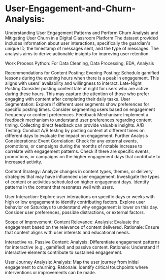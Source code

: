 # User-Engagement-and-Churn-Analysis:
Understanding User Engagement Patterns and Perform Churn Analysis and Mitigating User Churn in a Digital Classroom Platform The dataset provided includes information about user interactions, specifically the guardian's unique ID, the timestamp of messages sent, and the type of messages. The analysis aims to derive actionable insights for improving user retention.

Work Process
Python: For Data Cleaning, Data Processing, EDA, Analysis

Recommendations for Content Posting:
Evening Posting: Schedule gamified lessons during the evening hours when there is a peak in engagement. This aligns with users' availability and willingness to interact.
Late-Night Posting:Consider posting content late at night for users who are active during these hours. This may capture the attention of those who prefer engaging with content after completing their daily tasks.
User Segmentation: Explore if different user segments show preferences for specific posting times. Consider segmenting users based on engagement frequency or content preferences.
Feedback Mechanism: Implement a feedback mechanism to understand user preferences regarding content timing. Collecting direct feedback can provide valuable insights.
A/B Testing: Conduct A/B testing by posting content at different times on different days to evaluate the impact on engagement.
Further Analysis Considerations:
Event Correlation: Check for any external events, promotions, or campaigns during the months of notable increase to correlate with engagement patterns. Check if there are specific events, promotions, or campaigns on the higher engagement days that contribute to increased activity.

Content Strategy: Analyze changes in content types, themes, or delivery strategies that may have influenced user engagement. Investigate the types of content or activities scheduled on higher engagement days. Identify patterns in the content that resonates well with users.

User Interaction: Explore user interactions on specific days or weeks with high or low engagement to identify contributing factors. Explore user behavior on Saturdays to understand why engagement is lower on this day. Consider user preferences, possible distractions, or external factors.

Scope of Improvement:
Content Relevance: Analysis: Evaluate the engagement based on the relevance of content delivered. Rationale: Ensure that content aligns with user interests and educational needs.

Interactive vs. Passive Content: Analysis: Differentiate engagement patterns for interactive (e.g., gamified) and passive content. Rationale: Understand if interactive elements contribute to sustained engagement.

User Journey Analysis: Analysis: Map the user journey from initial engagement to churning. Rationale: Identify critical touchpoints where interventions or improvements can be made.

